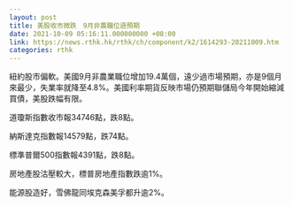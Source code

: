 ```yaml
---
layout: post
title: 美股收市微跌　9月非農職位遜預期
date: 2021-10-09 05:16:11.000000000 +08:00
link: https://news.rthk.hk/rthk/ch/component/k2/1614293-20211009.htm
categories: rthk
---
```


紐約股市偏軟。美國9月非農業職位增加19.4萬個，遠少過市場預期，亦是9個月來最少，失業率就降至4.8%。美國利率期貨反映市場仍預期聯儲局今年開始縮減買債，美股跌幅有限。

道瓊斯指數收市報34746點，跌8點。

納斯達克指數報14579點，跌74點。

標準普爾500指數報4391點，跌8點。

房地產股沽壓較大，標普房地產指數跌逾1%。

能源股造好，雪佛龍同埃克森美孚都升逾2%。

